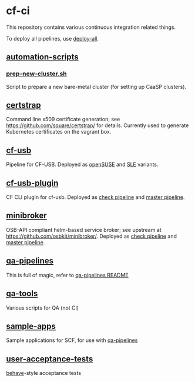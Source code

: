 # cf-ci

This repository contains various continuous integration related things.

To deploy all pipelines, use [deploy-all](deploy-all).

## [automation-scripts](automation-scripts/)
### [prep-new-cluster.sh](automation-scripts/prep-new-cluster.sh)
Script to prepare a new bare-metal cluster (for setting up CaaSP clusters).

## [certstrap](certstrap/)
Command line x509 certificate generation; see
https://github.com/square/certstrap/ for details.  Currently used to generate
Kubernetes certificates on the vagrant box.

## [cf-usb](cf-usb/)
Pipeline for CF-USB. Deployed as [openSUSE](https://concourse.suse.de/teams/main/pipelines/cf-usb)
and [SLE](https://concourse.suse.de/teams/main/pipelines/cf-usb-sle) variants.

## [cf-usb-plugin](cf-usb-plugin/)
CF CLI plugin for cf-usb.  Deployed as [check pipeline](https://concourse.ca-west-1.howdoi.website/teams/main/pipelines/cf-usb-plugin-check)
and [master pipeline](https://concourse.ca-west-1.howdoi.website/teams/main/pipelines/cf-usb-plugin-master).

## [minibroker](minibroker/)
OSB-API compliant helm-based service broker; see upstream at https://github.com/osbkit/minibroker/.  Deployed as
[check pipeline](https://concourse.ca-west-1.howdoi.website/teams/main/pipelines/minibroker-check)
and [master pipeline](https://concourse.ca-west-1.howdoi.website/teams/main/pipelines/minibroker-master).

## [qa-pipelines](qa-pipelines/)
This is full of magic, refer to [qa-pipelines README](qa-pipelines/README.md)

## [qa-tools](qa-tools/)
Various scripts for QA (not CI)

## [sample-apps](sample-apps/)
Sample applications for SCF, for use with [qa-pipelines](#qa-pipelines)

## [user-acceptance-tests](user-acceptance-tests/)
[behave](https://behave.readthedocs.io/)-style acceptance tests

